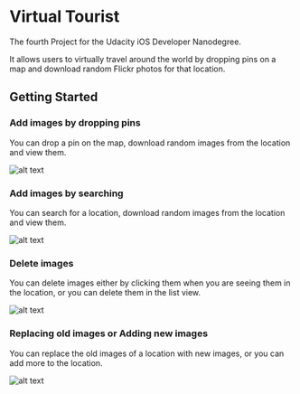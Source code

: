 # Virtual Tourist

The fourth Project for the Udacity iOS Developer Nanodegree.

It allows users to virtually travel around the world by dropping pins on a map and download random Flickr photos for that location.

## Getting Started

### Add images by dropping pins

You can drop a pin on the map, download random images from the location and view them.

![alt text](https://github.com/leanhduy1998/Virtual-Tourist/blob/master/virtual%20tourist%201.mov.gif)

### Add images by searching

You can search for a location, download random images from the location and view them.

![alt text](https://github.com/leanhduy1998/Virtual-Tourist/blob/master/virtual%20tourist%202.mov.gif)

### Delete images

You can delete images either by clicking them when you are seeing them in the location, or you can delete them in the list view.

![alt text](https://github.com/leanhduy1998/Virtual-Tourist/blob/master/virtual%20tourist%203.mov.gif)

### Replacing old images or Adding new images

You can replace the old images of a location with new images, or you can add more to the location.

![alt text](https://github.com/leanhduy1998/Virtual-Tourist/blob/master/virtual%20tourist%204.2.mov.gif)
